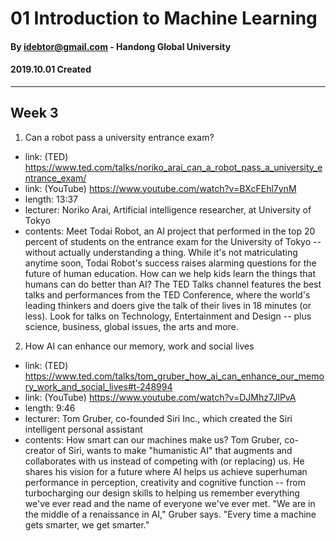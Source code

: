 
# 01 Introduction to Machine Learning
#### By idebtor@gmail.com - Handong Global University
#### 2019.10.01 Created
-------------------------------

## Week 3

1. Can a robot pass a university entrance exam?

- link: (TED) https://www.ted.com/talks/noriko_arai_can_a_robot_pass_a_university_entrance_exam/
- link: (YouTube) https://www.youtube.com/watch?v=BXcFEhl7ynM
- length: 13:37
- lecturer: Noriko Arai, Artificial intelligence researcher, at University of Tokyo
- contents: Meet Todai Robot, an AI project that performed in the top 20 percent of students on the entrance exam for the University of Tokyo -- without actually understanding a thing. While it's not matriculating anytime soon, Todai Robot's success raises alarming questions for the future of human education. How can we help kids learn the things that humans can do better than AI?
The TED Talks channel features the best talks and performances from the TED Conference, where the world's leading thinkers and doers give the talk of their lives in 18 minutes (or less). Look for talks on Technology, Entertainment and Design -- plus science, business, global issues, the arts and more.

2. How AI can enhance our memory, work and social lives

- link: (TED) https://www.ted.com/talks/tom_gruber_how_ai_can_enhance_our_memory_work_and_social_lives#t-248994
- link: (YouTube) https://www.youtube.com/watch?v=DJMhz7JlPvA
- length: 9:46
- lecturer: Tom Gruber, co-founded Siri Inc., which created the Siri intelligent personal assistant
- contents: How smart can our machines make us? Tom Gruber, co-creator of Siri, wants to make "humanistic AI" that augments and collaborates with us instead of competing with (or replacing) us. He shares his vision for a future where AI helps us achieve superhuman performance in perception, creativity and cognitive function -- from turbocharging our design skills to helping us remember everything we've ever read and the name of everyone we've ever met. "We are in the middle of a renaissance in AI," Gruber says. "Every time a machine gets smarter, we get smarter."
